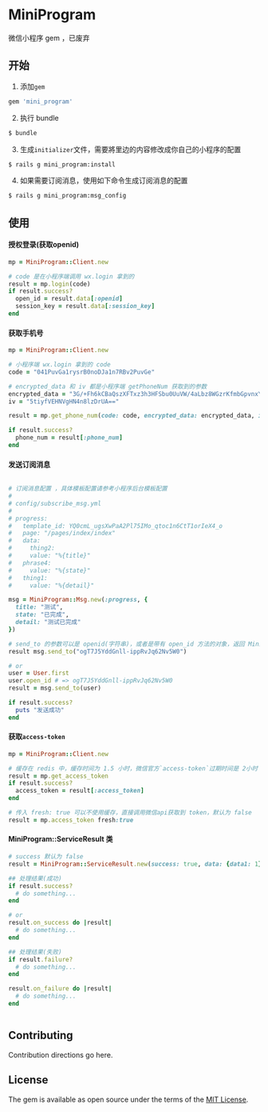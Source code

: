 # MiniProgram
微信小程序 gem ，已废弃

## 开始

1. 添加`gem` 
```ruby
gem 'mini_program'
```

2. 执行 bundle 
```bash
$ bundle
```

3. 生成`initializer`文件，需要將里边的内容修改成你自己的小程序的配置
```bash
$ rails g mini_program:install
```

4. 如果需要订阅消息，使用如下命令生成订阅消息的配置
```bash
$ rails g mini_program:msg_config
```

## 使用

#### 授权登录(获取openid)
```ruby
mp = MiniProgram::Client.new

# code 是在小程序端调用 wx.login 拿到的
result = mp.login(code)
if result.success?
  open_id = result.data[:openid]
  session_key = result.data[:session_key]
end
```

#### 获取手机号
```ruby
mp = MiniProgram::Client.new 

# 小程序端 wx.login 拿到的 code
code = "041PuvGa1rysrB0noDJa1n7RBv2PuvGe"

# encrypted_data 和 iv 都是小程序端 getPhoneNum 获取到的参数
encrypted_data = "3G/+Fh6kCBaQszXFTxz3h3HFSbu0UuVW/4aLbz8WGzrKfmbGpvnxYHAa4QrKXJvHpB++3ogOYoU6iiG+1HW18Lkt9qEJE9GyRw5OnuXSjTnUIPSRROT3sxeAYnT1kf4ngTAfrD3f4TFtLXkRIrrc1MzSqx/LV8iXA8Lu5Y+7kZx26eulz3yVrlXDH3BOIX6zcGOeprsK5XzDx2ltmf3j5w=="
iv = "5tiyfVEHNVgHN4n8lzDrUA=="

result = mp.get_phone_num(code: code, encrypted_data: encrypted_data, iv: iv)

if result.success?
  phone_num = result[:phone_num]
end

```

#### 发送订阅消息
```ruby

# 订阅消息配置 ，具体模板配置请参考小程序后台模板配置
# 
# config/subscribe_msg.yml
# 
# progress:
#   template_id: YQ0cmL_ugsXwPaA2Pl75IMo_qtoc1n6CtT1orIeX4_o
#   page: "/pages/index/index"
#   data:
#     thing2:
#     value: "%{title}"
#   phrase4:
#     value: "%{state}"
#   thing1:
#     value: "%{detail}"

msg = MiniProgram::Msg.new(:progress, {
  title: "测试",
  state: "已完成",
  detail: "测试已完成"
})

# send_to 的参数可以是 openid(字符串)，或者是带有 open_id 方法的对象，返回 MiniProgram::ServiceResult
result msg.send_to("ogT7J5YddGnll-ippRvJq62Nv5W0")

# or
user = User.first
user.open_id # => ogT7J5YddGnll-ippRvJq62Nv5W0
result = msg.send_to(user)

if result.success?
  puts "发送成功"
end

```

#### 获取`access-token`
```ruby
mp = MiniProgram::Client.new

# 缓存在 redis 中，缓存时间为 1.5 小时，微信官方`access-token`过期时间是 2小时
result = mp.get_access_token
if result.success?
  access_token = result[:access_token]
end

# 传入 fresh: true 可以不使用缓存，直接调用微信api获取到 token，默认为 false
result = mp.access_token fresh:true
```

#### MiniProgram::ServiceResult 类
```ruby
# success 默认为 false
result = MiniProgram::ServiceResult.new(success: true, data: {data1: 1})

## 处理结果(成功)
if result.success?
  # do something...
end

# or
result.on_success do |result|
  # do something...
end

## 处理结果(失败)
if result.failure?
  # do something...
end

result.on_failure do |result|
  # do something...
end



```

## Contributing
Contribution directions go here.

## License
The gem is available as open source under the terms of the [MIT License](https://opensource.org/licenses/MIT).
